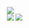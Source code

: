 <!--<div align=>
   <h2><strong>Hi, i'm Ruben <img src="https://media.giphy.com/media/hvRJCLFzcasrR4ia7z/giphy.gif" width="30" ></strong></h2>
   <p>Coding since 2018</p>
</div>

[![React](https://img.shields.io/badge/-react-blue?style=for-the-badge&logoColor=black&logo=react&color=61DAFB)](https://github.com/juanpeter?tab=repositories&q=react&type=&language=)
[![NodeJS](https://img.shields.io/badge/-node.js-green?style=for-the-badge&logoColor=white&logo=node.js&color=339933)]()

<p align=""> <img src="https://komarev.com/ghpvc/?username=RubenFontes&color=blue" alt="Profile views" /> </p>

<p align="">
<img width="334px" src="https://github-readme-stats.vercel.app/api/top-langs/?username=RubenFontes&layout=compact&theme=github_dark"/>
</p>
-->


<div align="left">
<img width="" src="http://github-profile-summary-cards.vercel.app/api/cards/profile-details?username=RubenFontes&theme=github_dark"/>
</div>

<div align="left">
   <img width="" src="http://github-profile-summary-cards.vercel.app/api/cards/stats?username=RubenFontes&theme=github_dark"/>
   <img width="" src="http://github-profile-summary-cards.vercel.app/api/cards/most-commit-language?username=RubenFontes&theme=github_dark"/>
</div>

